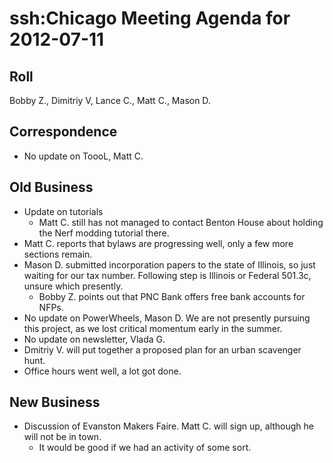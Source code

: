 # ssh:Chicago Meeting Agenda for 2012-07-11 #

## Roll ##
Bobby Z., Dimitriy V, Lance C., Matt C., Mason D.

## Correspondence ##
 * No update on ToooL, Matt C.
 
## Old Business ##
 * Update on tutorials
   - Matt C. still has not managed to contact Benton House about holding the Nerf
     modding tutorial there.
 * Matt C. reports that bylaws are progressing well, only a few more sections remain.
 * Mason D. submitted incorporation papers to the state of Illinois, so just waiting
   for our tax number. Following step is Illinois or Federal 501.3c, unsure which presently.
   - Bobby Z. points out that PNC Bank offers free bank accounts for NFPs.
 * No update on PowerWheels, Mason D. We are not presently pursuing this project,
   as we lost critical momentum early in the summer.
 * No update on newsletter, Vlada G.
 * Dmitriy V. will put together a proposed plan for an urban scavenger hunt.
 * Office hours went well, a lot got done.

## New Business ##
 * Discussion of Evanston Makers Faire. Matt C. will sign up, although he will not be in town.
   - It would be good if we had an activity of some sort.
